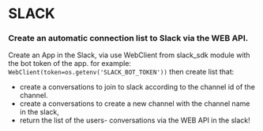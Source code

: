 # SLACK

### Create an automatic connection list to Slack via the WEB API.

Create an App in the Slack, via use WebClient from slack_sdk module with the bot token of the app.
for example:
    `WebClient(token=os.getenv('SLACK_BOT_TOKEN'))`
then create list that:
- create a conversations to join to slack according  to the channel id of the channel.
- create a conversations to create a new channel with the channel name in the slack,
- return the list of the users- conversations via the WEB API in the slack!
